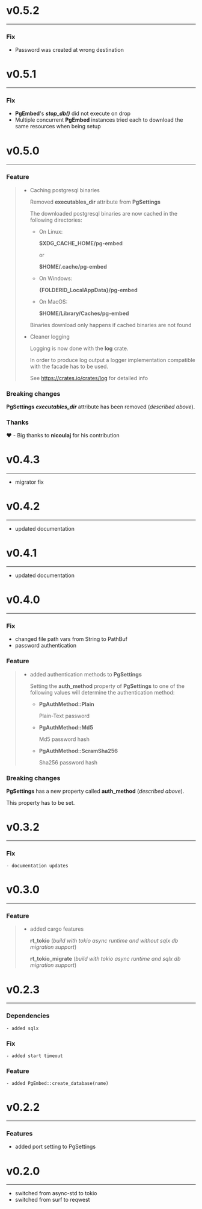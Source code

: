 # v0.5.2
___
### Fix
- Password was created at wrong destination

# v0.5.1
___
### Fix
- **PgEmbed**'s ***stop_db()*** did not execute on drop
- Multiple concurrent **PgEmbed** instances tried each to download the same resources when being setup

# v0.5.0
___
### Feature
> - Caching postgresql binaries
>    
>   Removed **executables_dir** attribute from **PgSettings**
> 
>   The downloaded postgresql binaries are now cached in the following directories:
>   
>   - On Linux:
>     
>     **$XDG_CACHE_HOME/pg-embed**
> 
>     or 
> 
>     **$HOME/.cache/pg-embed**
>   - On Windows: 
>     
>     **{FOLDERID_LocalAppData}/pg-embed**
>   - On MacOS:
> 
>     **$HOME/Library/Caches/pg-embed**
> 
>   Binaries download only happens if cached binaries are not found
> - Cleaner logging
>   
>   Logging is now done with the **log** crate. 
>   
>   In order to produce log output a logger implementation compatible with the facade has to be used.
>   
>   See https://crates.io/crates/log for detailed info
> 
>
### Breaking changes
**PgSettings** ***executables_dir*** attribute has been removed (*described above*).

### Thanks
❤️ - Big thanks to **nicoulaj** for his contribution

# v0.4.3
___
- migrator fix

# v0.4.2
___
- updated documentation

# v0.4.1
___
- updated documentation

# v0.4.0
___
### Fix
 - changed file path vars from String to PathBuf
 - password authentication

### Feature
> - added authentication methods to **PgSettings**
>   
>   Setting the **auth_method** property of **PgSettings**
>   to one of the following values will determine the authentication
>   method:
> 
>   - **PgAuthMethod::Plain**
>       
>       Plain-Text password
>   - **PgAuthMethod::Md5**
>       
>       Md5 password hash
> 
>   - **PgAuthMethod::ScramSha256**
> 
>       Sha256 password hash
>
> 

### Breaking changes
**PgSettings** has a new property called **auth_method** (*described above*).

This property has to be set.

# v0.3.2
___
### Fix
    - documentation updates

# v0.3.0
___
### Feature
> - added cargo features
> 
>   **rt_tokio** (*build with tokio async runtime and without sqlx db migration support*)
> 
>   **rt_tokio_migrate** (*build with tokio async runtime and sqlx db migration support*)

# v0.2.3
___
### Dependencies
    - added sqlx

### Fix
    - added start timeout

### Feature
    - added PgEmbed::create_database(name)

# v0.2.2
___

### Features
- added port setting to PgSettings

# v0.2.0
___

- switched from async-std to tokio
- switched from surf to reqwest

